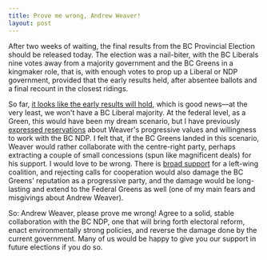 ```yaml
---
title: Prove me wrong, Andrew Weaver!
layout: post
---
```

After two weeks of waiting,
the final results from the BC Provincial Election should be released today.
The election was a nail-biter,
with the BC Liberals nine votes away from a majority government
and the BC Greens in a kingmaker role,
that is, with enough votes to prop up a Liberal or NDP government,
provided that the early results held,
after absentee ballots and a final recount in the closest ridings.

So far,
[it looks like the early results will hold](http://electionsbcenr.blob.core.windows.net/electionsbcenr/GE-2017-05-09_Party.html),
which is good news—at the very least, we won't have a BC Liberal majority.
At the federal level, as a Green, this would have been my dream scenario,
but I have previously [expressed reservations](/2017/05/2017-british-columbia-election/)
about Weaver's progressive values and willingness to work with the BC NDP.
I felt that, if the BC Greens landed in this scenario,
Weaver would rather collaborate with the centre-right party,
perhaps extracting a couple of small concessions
(spun like magnificent deals)
for his support.
I would love to be wrong.
There is [broad support](https://www.biv.com/article/2017/5/social-justice-groups-call-green-ndp-cooperation/)
for a left-wing coalition,
and rejecting calls for cooperation would also damage the BC Greens' reputation as a progressive party,
and the damage would be long-lasting and extend to the Federal Greens as well
(one of my main fears and misgivings about Andrew Weaver).

So:
Andrew Weaver, please prove me wrong!
Agree to a solid, stable collaboration with the BC NDP,
one that will bring forth electoral reform,
enact environmentally strong policies,
and reverse the damage done by the current government.
Many of us would be happy to give you our support in future elections if you do so.
